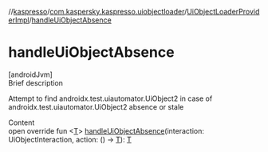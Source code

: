 //[kaspresso](../../index.md)/[com.kaspersky.kaspresso.uiobjectloader](../index.md)/[UiObjectLoaderProviderImpl](index.md)/[handleUiObjectAbsence](handle-ui-object-absence.md)



# handleUiObjectAbsence  
[androidJvm]  
Brief description  


Attempt to find androidx.test.uiautomator.UiObject2 in case of androidx.test.uiautomator.UiObject2 absence or stale

  
Content  
open override fun <[T](handle-ui-object-absence.md)> [handleUiObjectAbsence](handle-ui-object-absence.md)(interaction: UiObjectInteraction, action: () -> [T](handle-ui-object-absence.md)): [T](handle-ui-object-absence.md)  



